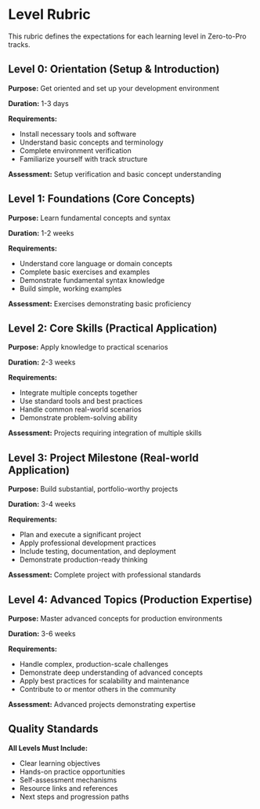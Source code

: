 # Level Rubric

This rubric defines the expectations for each learning level in Zero-to-Pro tracks.

## Level 0: Orientation (Setup & Introduction)

**Purpose:** Get oriented and set up your development environment

**Duration:** 1-3 days

**Requirements:**
- Install necessary tools and software
- Understand basic concepts and terminology
- Complete environment verification
- Familiarize yourself with track structure

**Assessment:** Setup verification and basic concept understanding

## Level 1: Foundations (Core Concepts)

**Purpose:** Learn fundamental concepts and syntax

**Duration:** 1-2 weeks

**Requirements:**
- Understand core language or domain concepts
- Complete basic exercises and examples
- Demonstrate fundamental syntax knowledge
- Build simple, working examples

**Assessment:** Exercises demonstrating basic proficiency

## Level 2: Core Skills (Practical Application)

**Purpose:** Apply knowledge to practical scenarios

**Duration:** 2-3 weeks

**Requirements:**
- Integrate multiple concepts together
- Use standard tools and best practices
- Handle common real-world scenarios
- Demonstrate problem-solving ability

**Assessment:** Projects requiring integration of multiple skills

## Level 3: Project Milestone (Real-world Application)

**Purpose:** Build substantial, portfolio-worthy projects

**Duration:** 3-4 weeks

**Requirements:**
- Plan and execute a significant project
- Apply professional development practices
- Include testing, documentation, and deployment
- Demonstrate production-ready thinking

**Assessment:** Complete project with professional standards

## Level 4: Advanced Topics (Production Expertise)

**Purpose:** Master advanced concepts for production environments

**Duration:** 3-6 weeks

**Requirements:**
- Handle complex, production-scale challenges
- Demonstrate deep understanding of advanced concepts
- Apply best practices for scalability and maintenance
- Contribute to or mentor others in the community

**Assessment:** Advanced projects demonstrating expertise

## Quality Standards

**All Levels Must Include:**
- Clear learning objectives
- Hands-on practice opportunities
- Self-assessment mechanisms
- Resource links and references
- Next steps and progression paths
